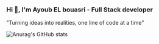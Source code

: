 ### Hi 👋, I'm Ayoub EL bouasri - Full Stack developer 

"Turning ideas into realities, one line of code at a time"

![Anurag's GitHub stats](https://github-readme-stats.vercel.app/api?username=AyouubElb&show_icons=true&theme=dark)

<!--
**AyouubElb/AyouubElb** is a ✨ _special_ ✨ repository because its `README.md` (this file) appears on your GitHub profile.

Here are some ideas to get you started:

- 🔭 I’m currently working on ...
- 🌱 I’m currently learning ...
- 👯 I’m looking to collaborate on ...
- 🤔 I’m looking for help with ...
- 💬 Ask me about ...
- 📫 How to reach me: ...
- 😄 Pronouns: ...
- ⚡ Fun fact: ...
-->
